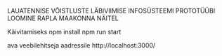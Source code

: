 LAUATENNISE VÕISTLUSTE LÄBIVIIMISE INFOSÜSTEEMI PROTOTÜÜBI LOOMINE
RAPLA MAAKONNA NÄITEL

Käivitamiseks
npm install
npm run start

ava veebilehitseja aadressile http://localhost:3000/
